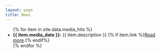 ```yaml
---
layout: page
title: News
---
```

<ul>
    {% for item in site.data.media_hits %}
    <li class="mediaHit" data-date="{{ item.media_date }}"><b>{{ item.media_date }}:</b> {{ item.description }} {% if item.link %}<a href="{{ item.link}}">Read more</a>.{% endif%}</li>
    {% endfor %}
</ul>